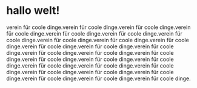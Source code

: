 # hallo welt!

verein für coole dinge.verein für coole dinge.verein für coole dinge.verein für coole dinge.verein für coole dinge.verein für coole dinge.verein für coole dinge.verein für coole dinge.verein für coole dinge.verein für coole dinge.verein für coole dinge.verein für coole dinge.verein für coole dinge.verein für coole dinge.verein für coole dinge.verein für coole dinge.verein für coole dinge.verein für coole dinge.verein für coole dinge.verein für coole dinge.verein für coole dinge.verein für coole dinge.verein für coole dinge.verein für coole dinge.verein für coole dinge.verein für coole dinge.verein für coole dinge.verein für coole dinge.
